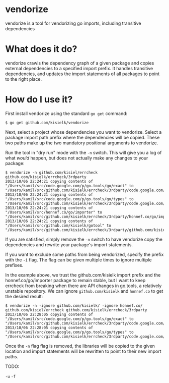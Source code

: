 vendorize
=========

vendorize is a tool for vendorizing go imports, including transitive dependencies

What does it do?
================
vendorize crawls the dependency graph of a given package and copies external dependencies
to a specified import prefix. It handles transitive dependencies, and updates the import
statements of all packages to point to the right place.

How do I use it?
================

First install vendorize using the standard `go get` command:

    $ go get github.com/kisielk/vendorize

Next, select a project whose dependencies you want to vendorize.
Select a package import path prefix where the dependencies will be copied.
These two paths make up the two mandatory positional arguments to vendorize.

Run the tool in "dry run" mode with the `-n` switch. This will give you a log of what *would*
happen, but does not actually make any changes to your package:

    $ vendorize -n github.com/kisiel/errcheck github.com/kisielk/errcheck/3rdparty
    2013/10/06 22:24:21 copying contents of "/Users/kamil/src/code.google.com/p/go.tools/go/exact" to "/Users/kamil/src/github.com/kisielk/errcheck/3rdparty/code.google.com/p/go.tools/go/exact"
    2013/10/06 22:24:21 copying contents of "/Users/kamil/src/code.google.com/p/go.tools/go/types" to "/Users/kamil/src/github.com/kisielk/errcheck/3rdparty/code.google.com/p/go.tools/go/types"
    2013/10/06 22:24:21 copying contents of "/Users/kamil/src/honnef.co/go/importer" to "/Users/kamil/src/github.com/kisielk/errcheck/3rdparty/honnef.co/go/importer"
    2013/10/06 22:24:21 copying contents of "/Users/kamil/src/github.com/kisielk/gotool" to "/Users/kamil/src/github.com/kisielk/errcheck/3rdparty/github.com/kisielk/gotool"

If you are satisfied, simply remove the `-n` switch to have vendorize copy the
dependencies and rewrite your package's import statements.

If you want to exclude some paths from being vendorized, specify the prefix
with the `-i` flag. The flag can be given multiple times to ignore multiple
prefixes.

In the example above, we trust the github.com/kisielk import prefix and the honnef.co/go/importer
package to remain stable, but I want to keep errcheck from breaking when there are API changes
in go.tools, a relatively unstable repository. We can ignore `github.com/kisielk` and
`honnef.co` to get the desired result:

    $ vendorize -n -ignore github.com/kisielk/ -ignore honnef.co/ github.com/kisiel/errcheck github.com/kisielk/errcheck/3rdparty
    2013/10/06 22:28:05 copying contents of "/Users/kamil/src/code.google.com/p/go.tools/go/exact" to "/Users/kamil/src/github.com/kisielk/errcheck/3rdparty/code.google.com/p/go.tools/go/exact"
    2013/10/06 22:28:05 copying contents of "/Users/kamil/src/code.google.com/p/go.tools/go/types" to "/Users/kamil/src/github.com/kisielk/errcheck/3rdparty/code.google.com/p/go.tools/go/types"

Once the `-n` flag flag is removed, the libraries will be copied to the given location and import statements
will be rewritten to point to their new import paths.

TODO:

`-u`
`-f`
